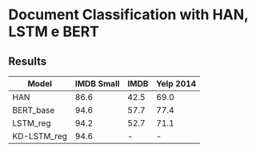# Document Classification with HAN, LSTM e BERT



## Results

| Model       | IMDB Small | IMDB | Yelp 2014 |
|-------------|------------|------|-----------|
| HAN         | 86.6       | 42.5 | 69.0      |
| BERT_base   | 94.6       | 57.7 | 77.4      |
| LSTM_reg    | 94.2       | 52.7 | 71.1      |
| KD-LSTM_reg | 94.6       | -    | -         |